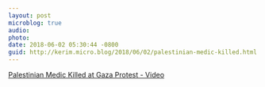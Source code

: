```yaml
---
layout: post
microblog: true
audio: 
photo: 
date: 2018-06-02 05:30:44 -0800
guid: http://kerim.micro.blog/2018/06/02/palestinian-medic-killed.html
---
```

[Palestinian Medic Killed at Gaza Protest - Video](https://www.nytimes.com/video/world/middleeast/100000005932394/palestinian-medic-killed-at-gaza-protest.html)
